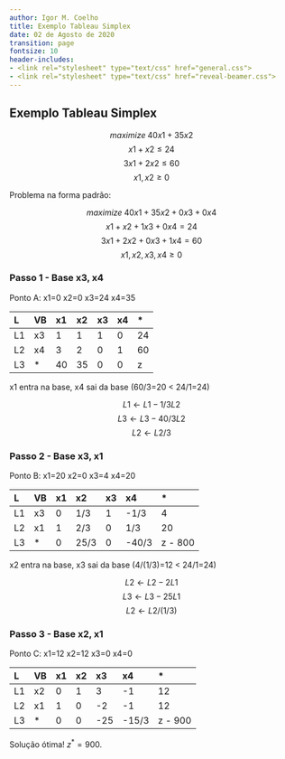 ```yaml
---
author: Igor M. Coelho
title: Exemplo Tableau Simplex
date: 02 de Agosto de 2020
transition: page
fontsize: 10
header-includes:
- <link rel="stylesheet" type="text/css" href="general.css">
- <link rel="stylesheet" type="text/css" href="reveal-beamer.css">
---
```


## Exemplo Tableau Simplex

$$ maximize \; 40x1 + 35x2 $$
$$ x1 + x2 \leq 24$$
$$ 3x1 + 2x2 \leq 60$$
$$ x1,x2 \geq 0$$

Problema na forma padrão:

$$ maximize \; 40x1 + 35x2 + 0x3 + 0x4 $$
$$ x1 + x2  + 1x3 + 0x4 = 24$$
$$ 3x1 + 2x2 + 0x3 + 1x4 = 60$$
$$ x1,x2,x3,x4 \geq 0$$

### Passo 1 - Base x3, x4

Ponto A: x1=0 x2=0 x3=24 x4=35

|L | VB    |  x1   | x2     | x3    | x4    | *     |
|:-| :---- | :---- | :----  | :---- | :---- | :---- |
|L1| x3    | 1     |  1     | 1     | 0     | 24    |
|L2| x4    | 3     |  2     | 0     | 1     | 60    |
|L3| *     | 40    |  35    | 0     | 0     | z     |

x1 entra na base, x4 sai da base (60/3=20 < 24/1=24)

$$L1 \leftarrow L1 -1/3 L2$$
$$L3 \leftarrow L3 -40/3 L2$$
$$L2 \leftarrow L2/3$$

### Passo 2 - Base x3, x1

Ponto B: x1=20 x2=0 x3=4 x4=20

|L | VB    |  x1   | x2     | x3    | x4    | *     |
|:-| :---- | :---- | :----  | :---- | :---- | :---- |
|L1| x3    | 0     |  1/3   | 1     | -1/3  | 4     |
|L2| x1    | 1     |  2/3   | 0     | 1/3   | 20    |
|L3| *     | 0     |  25/3  | 0     | -40/3 | z - 800 |

x2 entra na base, x3 sai da base (4/(1/3)=12 < 24/1=24)

$$L2 \leftarrow L2 -2 L1$$
$$L3 \leftarrow L3 -25 L1$$
$$L2 \leftarrow L2/(1/3)$$

### Passo 3 - Base x2, x1

Ponto C: x1=12 x2=12 x3=0 x4=0

|L | VB    |  x1   | x2     | x3    | x4    | *     |
|:-| :---- | :---- | :----  | :---- | :---- | :---- |
|L1| x2    | 0     |  1     | 3     | -1    | 12    |
|L2| x1    | 1     |  0     | -2    | -1    | 12    |
|L3| *     | 0     |  0     | -25   | -15/3 | z - 900 |

Solução ótima! $z^* = 900$.
